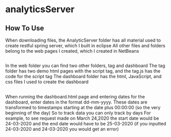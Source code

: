 # analyticsServer

## How To Use
When downloading files, the AnalyticServer folder has all material used to create restful spring server, which I built in eclipse
All other files and folders belong to the web pages I created, which I created in NetBeans
##
In the web folder you can find two other folders, tag and dashboard
The tag folder has two demo html pages with the script tag, and the tag.js has the code for the script tag
The dashboard folder has the html, JavaScript, and css files I used to create the dashboard
##
When running the dashboard.html page and entering dates for the dashboard, enter dates in the format dd-mm-yyyy.
These dates are transformed to timestamps starting at the date plus 00:00:00 (so the very beginning of the day)
So to track data you can only track by days
For example, to see request made on March 24,2020 the start date would be 24-03-2020 and the end date would have to be 25-03-2020 (if you inputted 24-03-2020 and 24-03-2020 you would get an error)
